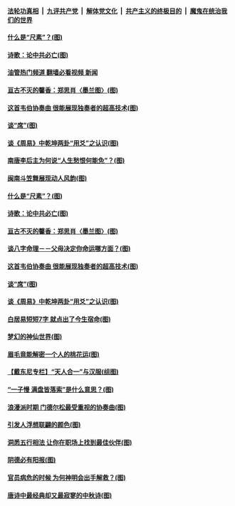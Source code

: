 ####  [法轮功真相](../../../../basic/blob/master/README.md?t=09150801) &nbsp;|&nbsp; [九评共产党](../../../../9ping.md/blob/master/README.md?t=09150801) &nbsp;|&nbsp; [解体党文化](../../../../jtdwh.md/blob/master/README.md?t=09150801)  &nbsp;|&nbsp; [共产主义的终极目的](../../../../gczydzjmd.md/blob/master/README.md?t=09150801) &nbsp;|&nbsp; [魔鬼在统治我们的世界](../../../../mgztzwmdsj.md/blob/master/README.md?t=09150801) 

#### [什么是“尺素”？(图)](../pages/p7/1016606.md?t=09150801) 

#### [诗歌：论中共必亡(图)](../pages/p7/1016533.md?t=09150801) 

#### [油管热门频道 翻墙必看视频 新闻](http://45.76.130.85:81/youtube.html?09150801)

#### [亘古不灭的馨香：郑思肖〈墨兰图〉(图)](../pages/p7/1016446.md?t=09150801) 

#### [这首韦伯协奏曲 很能展现独奏者的超高技术(图)](../pages/p7/1016196.md?t=09150801) 

#### [谈“席”(图)](../pages/p7/1016202.md?t=09150801) 

#### [谈《周易》中乾坤两卦“用爻”之认识(图)](../pages/p7/1016201.md?t=09150801) 

#### [南唐李后主为何说“人生愁恨何能免”？(图)](../pages/p7/1014994.md?t=09150801) 

#### [闽南斗笠舞展现动人风韵(图)](../pages/p7/1015589.md?t=09150801) 

#### [什么是“尺素”？(图)](../pages/p7/1016606.md?t=09150801) 

#### [诗歌：论中共必亡(图)](../pages/p7/1016533.md?t=09150801) 

#### [亘古不灭的馨香：郑思肖〈墨兰图〉(图)](../pages/p7/1016446.md?t=09150801) 

#### [谈八字命理－－父母决定你命运哪方面？(图)](../pages/p7/1016615.md?t=09150801) 

#### [这首韦伯协奏曲 很能展现独奏者的超高技术(图)](../pages/p7/1016196.md?t=09150801) 

#### [谈“席”(图)](../pages/p7/1016202.md?t=09150801) 

#### [谈《周易》中乾坤两卦“用爻”之认识(图)](../pages/p7/1016201.md?t=09150801) 

#### [白居易短短7字 就点出了今生宿命(图)](../pages/p7/1016526.md?t=09150801) 

#### [梦幻的神仙世界(图)](../pages/p7/1015588.md?t=09150801) 

#### [眉毛竟能解密一个人的桃花运(图)](../pages/p7/1013115.md?t=09150801) 

#### [【戴东尼专栏】“天人合一”与汉服(组图)](../pages/p7/1012023.md?t=09150801) 

#### [“一子慢 满盘皆落索”是什么意思？(图)](../pages/p7/1016379.md?t=09150801) 

#### [浪漫派时期 门德尔松最受重视的协奏曲(图)](../pages/p7/1016195.md?t=09150801) 

#### [引发人浮想联翩的颜色(图)](../pages/p7/1016168.md?t=09150801) 

#### [洞悉五行相法 让你在职场上找到最佳伙伴(图)](../pages/p7/1016063.md?t=09150801) 

#### [阴德必有阳报(图)](../pages/p7/1016420.md?t=09150801) 

#### [官员病危的时候 为何神明会出手解救？(图)](../pages/p7/1015902.md?t=09150801) 

#### [唐诗中最经典却又最寂寥的中秋诗(图)](../pages/p7/1001655.md?t=09150801) 

<img src='http://gfw-breaker.win/goodnews/indexes/p7.md' width='0px' height='0px'/>
